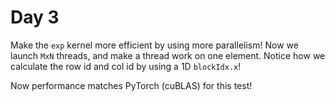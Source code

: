 # Day 3

Make the `exp` kernel more efficient by using more parallelism! Now we launch `MxN` threads, and make a thread work on one element. Notice how we calculate the row id and col id by using a 1D `blockIdx.x`!

Now performance matches PyTorch (cuBLAS) for this test!
